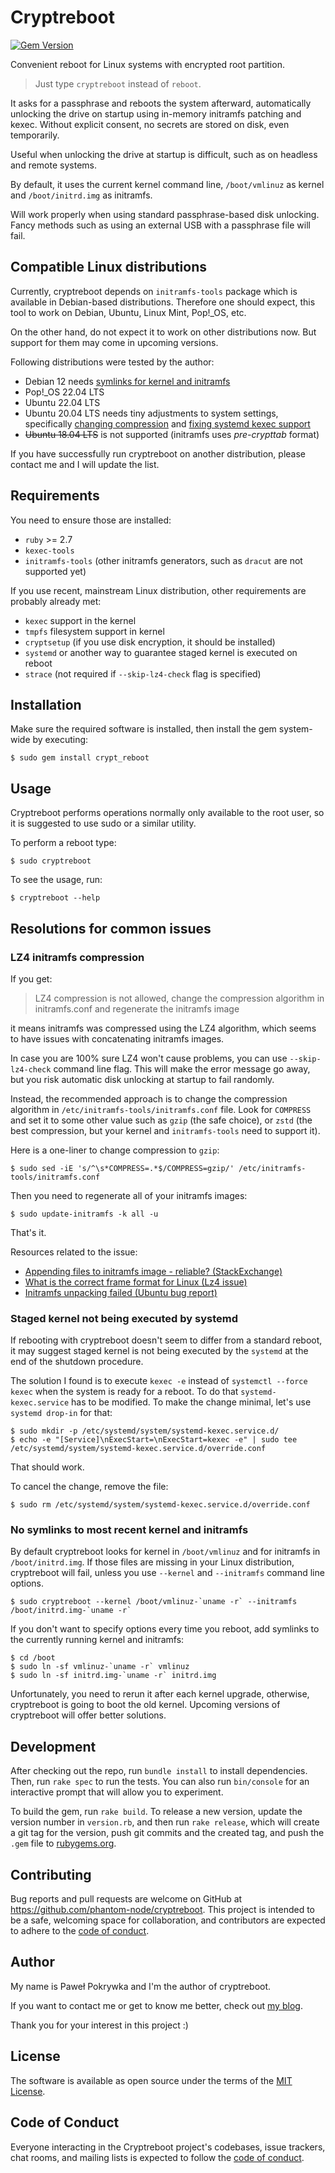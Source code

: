 # Cryptreboot

[![Gem Version](https://badge.fury.io/rb/crypt_reboot.svg)](https://badge.fury.io/rb/crypt_reboot)

Convenient reboot for Linux systems with encrypted root partition.

> Just type `cryptreboot` instead of `reboot`.

It asks for a passphrase and reboots the system afterward, automatically
unlocking the drive on startup using in-memory initramfs patching and kexec.
Without explicit consent, no secrets are stored on disk, even temporarily.

Useful when unlocking the drive at startup is difficult, such as on headless
and remote systems.

By default, it uses the current kernel command line, `/boot/vmlinuz` as kernel
and `/boot/initrd.img` as initramfs.

Will work properly when using standard passphrase-based disk unlocking.
Fancy methods such as using an external USB with a passphrase file will fail.

## Compatible Linux distributions

Currently, cryptreboot depends on `initramfs-tools` package which is available in
Debian-based distributions. Therefore one should expect, this tool to work on
Debian, Ubuntu, Linux Mint, Pop!_OS, etc.

On the other hand, do not expect it to work on other distributions now.
But support for them may come in upcoming versions.

Following distributions were tested by the author:
- Debian 12 needs [symlinks for kernel and initramfs](#no-symlinks-to-most-recent-kernel-and-initramfs)
- Pop!_OS 22.04 LTS
- Ubuntu 22.04 LTS
- Ubuntu 20.04 LTS needs tiny adjustments to system settings,
  specifically [changing compression](#lz4-initramfs-compression) and
  [fixing systemd kexec support](#staged-kernel-not-being-executed-by-systemd)
- ~~Ubuntu 18.04 LTS~~ is not supported (initramfs uses *pre-crypttab* format)

If you have successfully run cryptreboot on another distribution,
please contact me and I will update the list.

## Requirements

You need to ensure those are installed:
- `ruby` >= 2.7
- `kexec-tools`
- `initramfs-tools` (other initramfs generators, such as `dracut` are
  not supported yet)

If you use recent, mainstream Linux distribution, other requirements are
probably already met:
- `kexec` support in the kernel
- `tmpfs` filesystem support in kernel
- `cryptsetup` (if you use disk encryption, it should be installed)
- `systemd` or another way to guarantee staged kernel is executed on reboot
- `strace` (not required if `--skip-lz4-check` flag is specified)

## Installation

Make sure the required software is installed, then install the gem system-wide by executing:

    $ sudo gem install crypt_reboot

## Usage

Cryptreboot performs operations normally only available to the root user,
so it is suggested to use sudo or a similar utility.

To perform a reboot type:

    $ sudo cryptreboot

To see the usage, run:

    $ cryptreboot --help

## Resolutions for common issues

### LZ4 initramfs compression

If you get:

> LZ4 compression is not allowed, change the compression algorithm in
initramfs.conf and regenerate the initramfs image

it means initramfs was compressed using the LZ4 algorithm, which seems to
have issues with concatenating initramfs images.

In case you are 100% sure LZ4 won't cause problems, you can use
`--skip-lz4-check` command line flag. This will make the error message
go away, but you risk automatic disk unlocking at startup to fail randomly.

Instead, the recommended approach is to change the compression algorithm
in `/etc/initramfs-tools/initramfs.conf` file. Look for `COMPRESS` and
set it to some other value such as `gzip` (the safe choice), or `zstd`
(the best compression, but your kernel and `initramfs-tools` need to support it).

Here is a one-liner to change compression to `gzip`:

    $ sudo sed -iE 's/^\s*COMPRESS=.*$/COMPRESS=gzip/' /etc/initramfs-tools/initramfs.conf

Then you need to regenerate all of your initramfs images:

    $ sudo update-initramfs -k all -u

That's it.

Resources related to the issue:
- [Appending files to initramfs image - reliable? (StackExchange)](https://unix.stackexchange.com/a/737219)
- [What is the correct frame format for Linux (Lz4 issue)](https://github.com/lz4/lz4/issues/956)
- [Initramfs unpacking failed (Ubuntu bug report)](https://bugs.launchpad.net/ubuntu/+source/linux/+bug/1835660)

### Staged kernel not being executed by systemd

If rebooting with cryptreboot doesn't seem to differ from a standard
reboot, it may suggest staged kernel is not being executed by the
`systemd` at the end of the shutdown procedure.

The solution I found is to execute `kexec -e` instead of
`systemctl --force kexec` when the system is ready for a reboot.
To do that `systemd-kexec.service` has to be modified.
To make the change minimal, let's use `systemd drop-in` for that:

    $ sudo mkdir -p /etc/systemd/system/systemd-kexec.service.d/
    $ echo -e "[Service]\nExecStart=\nExecStart=kexec -e" | sudo tee /etc/systemd/system/systemd-kexec.service.d/override.conf

That should work.

To cancel the change, remove the file:

    $ sudo rm /etc/systemd/system/systemd-kexec.service.d/override.conf

### No symlinks to most recent kernel and initramfs

By default cryptreboot looks for kernel in `/boot/vmlinuz` and for initramfs
in `/boot/initrd.img`. If those files are missing in your Linux distribution,
cryptreboot will fail, unless you use `--kernel` and `--initramfs` command line
options.

    $ sudo cryptreboot --kernel /boot/vmlinuz-`uname -r` --initramfs /boot/initrd.img-`uname -r`

If you don't want to specify options every time you reboot, add symlinks to
the currently running kernel and initramfs:

    $ cd /boot
    $ sudo ln -sf vmlinuz-`uname -r` vmlinuz
    $ sudo ln -sf initrd.img-`uname -r` initrd.img

Unfortunately, you need to rerun it after each kernel upgrade, otherwise,
cryptreboot is going to boot the old kernel.
Upcoming versions of cryptreboot will offer better solutions.

## Development

After checking out the repo, run `bundle install` to install
dependencies. Then, run `rake spec` to run the tests. You can also
run `bin/console` for an interactive prompt that will allow you
to experiment.

To build the gem, run `rake build`. To release a new version, update
the version number in `version.rb`, and then run `rake release`, which
will create a git tag for the version, push git commits and the created
tag, and push the `.gem` file to [rubygems.org](https://rubygems.org).

## Contributing

Bug reports and pull requests are welcome on GitHub at
https://github.com/phantom-node/cryptreboot.
This project is intended to be a safe, welcoming space for collaboration,
and contributors are expected to adhere to the
[code of conduct](https://github.com/phantom-node/cryptreboot/blob/master/CODE_OF_CONDUCT.md).

## Author

My name is Paweł Pokrywka and I'm the author of cryptreboot.

If you want to contact me or get to know me better, check out
[my blog](https://blog.pawelpokrywka.com).

Thank you for your interest in this project :)

## License

The software is available as open source under the terms of the
[MIT License](https://opensource.org/licenses/MIT).

## Code of Conduct

Everyone interacting in the Cryptreboot project's codebases, issue
trackers, chat rooms, and mailing lists is expected to follow the
[code of conduct](https://github.com/phantom-node/cryptreboot/blob/master/CODE_OF_CONDUCT.md).
